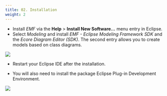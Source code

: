 ```yaml
---
title: 02. Installation
weight: 2
---
```


- Install *EMF* via the **Help** > **Install New Software...​** menu entry in Eclipse. 
- Select *Modeling* and install *EMF - Eclipse Modeling Framework SDK* and the *Ecore Diagram Editor (SDK)*. The second entry allows you to create models based on class diagrams.

![](/gse/img/image4.png)

- Restart your Eclipse IDE after the installation.

- You will also need to install the package Eclipse Plug-in Development Environment.

![](/gse/img/image5.png)